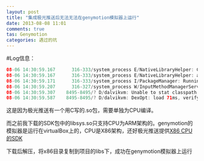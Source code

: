 ```yaml
---
layout: post
title: "集成极光推送后无法无法在genymotion模拟器上运行"
date: 2013-08-08 11:01
comments: true
tas: Genymotion
categories: 遇过的坑
---
```


#Log信息： 
<!--more-->
```java
08-06 14:30:59.167      316-333/system_process E/NativeLibraryHelper: Comparing ABIs x86 and unknown and unknown versus armeabi/libsys.so
08-06 14:30:59.167      316-333/system_process E/NativeLibraryHelper: abi didn't match anything: armeabi/libsys.so (end at 7)
08-06 14:30:59.171      316-333/system_process I/PackageManager: Running dexopt on: com.xtuers.news
08-06 14:30:59.207      316-327/system_process W/InputMethodManagerService: Window already focused, ignoring focus gain of: com.android.internal.view.IInputMethodClient$Stub$Proxy@a6f4b860 attribute=null
08-06 14:30:59.307    8495-8495/? D/dalvikvm: Unable to stat classpath element '/system/framework/filterfw.jar'
08-06 14:30:59.587    8495-8495/? D/dalvikvm: DexOpt: load 71ms, verify+opt 164ms, 1618708 bytes
```
这是因为极光推送有一个用C写的.so包，需要单独为CPU编译。

而之前我下载的SDK包中的libsys.so只支持CPU为ARM架构的。genymotion的模拟器是运行在virtualBox上的，CPU是X86架构，还好极光推送提供[X86 CPU的SDK](https://www.jpush.cn/sdk/android)

 下载后解压，将x86目录复制到项目的libs下，成功在genymotion模拟器上运行
